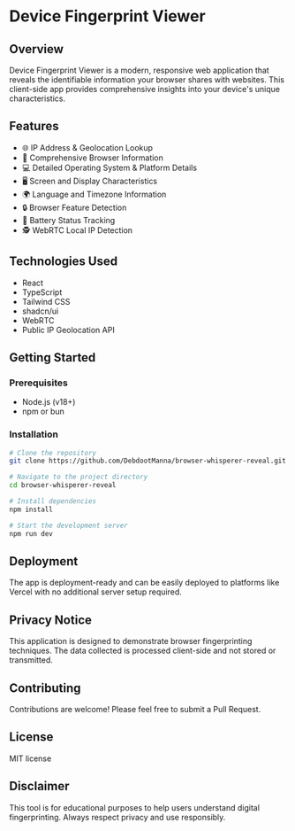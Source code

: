 
# Device Fingerprint Viewer

## Overview

Device Fingerprint Viewer is a modern, responsive web application that reveals the identifiable information your browser shares with websites. This client-side app provides comprehensive insights into your device's unique characteristics.

## Features

- 🌐 IP Address & Geolocation Lookup
- 🌈 Comprehensive Browser Information
- 💻 Detailed Operating System & Platform Details
- 🖥️ Screen and Display Characteristics
- 🌍 Language and Timezone Information
- 🔒 Browser Feature Detection
- 🔋 Battery Status Tracking
- 🕵️ WebRTC Local IP Detection

## Technologies Used

- React
- TypeScript
- Tailwind CSS
- shadcn/ui
- WebRTC
- Public IP Geolocation API

## Getting Started

### Prerequisites

- Node.js (v18+)
- npm or bun

### Installation

```bash
# Clone the repository
git clone https://github.com/DebdootManna/browser-whisperer-reveal.git

# Navigate to the project directory
cd browser-whisperer-reveal

# Install dependencies
npm install

# Start the development server
npm run dev
```

## Deployment

The app is deployment-ready and can be easily deployed to platforms like Vercel with no additional server setup required.

## Privacy Notice

This application is designed to demonstrate browser fingerprinting techniques. The data collected is processed client-side and not stored or transmitted.

## Contributing

Contributions are welcome! Please feel free to submit a Pull Request.

## License

MIT license

## Disclaimer

This tool is for educational purposes to help users understand digital fingerprinting. Always respect privacy and use responsibly.
```
